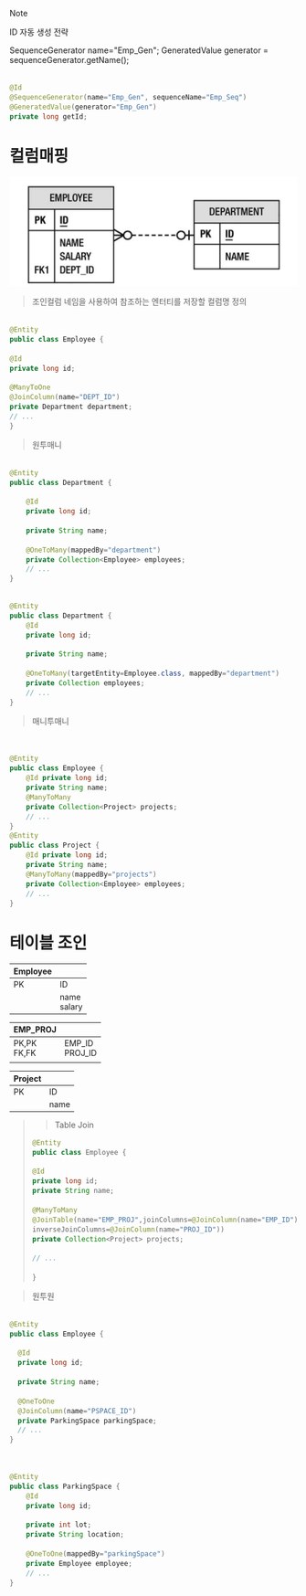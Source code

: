 



> [!NOTE]
> ID 자동 생성 전략

SequenceGenerator name="Emp_Gen";
GeneratedValue generator = sequenceGenerator.getName(); 

```java

@Id
@SequenceGenerator(name="Emp_Gen", sequenceName="Emp_Seq")
@GeneratedValue(generator="Emp_Gen")
private long getId;
```

# 컬럼매핑

![img.png](img.png)

> 조인컬럼 네임을 사용하여 참조하는 엔터티를 저장할 컬럼명 정의
>  

```java

@Entity
public class Employee {
  
@Id 
private long id;

@ManyToOne
@JoinColumn(name="DEPT_ID")
private Department department;
// ...
}

```
> 원투매니

```java

@Entity
public class Department {
   
    @Id 
    private long id;
    
    private String name;
   
    @OneToMany(mappedBy="department")
    private Collection<Employee> employees;
    // ...
}


```

```java

@Entity
public class Department {
    @Id
    private long id;
    
    private String name;
    
    @OneToMany(targetEntity=Employee.class, mappedBy="department")
    private Collection employees;
    // ...
}

```
> 매니투매니


```java


@Entity
public class Employee {
    @Id private long id;
    private String name;
    @ManyToMany
    private Collection<Project> projects;
    // ...
}
@Entity
public class Project {
    @Id private long id;
    private String name;
    @ManyToMany(mappedBy="projects")
    private Collection<Employee> employees;
    // ...
}

```
# 테이블 조인
                 
| Employee        |    |    
|-----------------|----|
| PK              | ID |   
|  |  name<br/>salary  |


| EMP_PROJ        |   |
|-----------------|---|
| PK,PK<br/>FK,FK |  EMP_ID<br/>PROJ_ID |
|                 |   |


| Project |      |
|---------|------|
| PK      | ID   |
|         | name |

>>Table Join
> 
>```java
>@Entity
>public class Employee {  
> 
>@Id 
>private long id;
>private String name; 
> 
>@ManyToMany
>@JoinTable(name="EMP_PROJ",joinColumns=@JoinColumn(name="EMP_ID"),
>inverseJoinColumns=@JoinColumn(name="PROJ_ID"))
>private Collection<Project> projects;   
> 
> // ...           
> 
>}
> 
>```




> 원투원
> 
```java

@Entity
public class Employee {
  
  @Id 
  private long id;
  
  private String name;
  
  @OneToOne
  @JoinColumn(name="PSPACE_ID")
  private ParkingSpace parkingSpace;
  // ...
}


```
```java


@Entity
public class ParkingSpace {
    @Id 
    private long id;
    
    private int lot;
    private String location;
    
    @OneToOne(mappedBy="parkingSpace")
    private Employee employee;
    // ...
}

```
